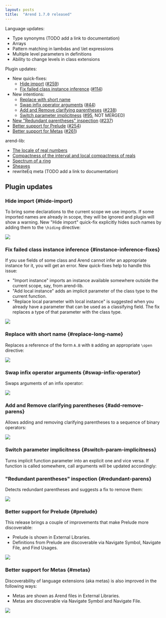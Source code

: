 ```yaml
---
layout: posts
title:  "Arend 1.7.0 released"
---
```


Language updates:

* Type synonyms (TODO add a link to documentation)
* Arrays
* Pattern matching in lambdas and \let expressions
* Multiple level parameters in definitions
* Ability to change levels in class extensions 

Plugin updates:

* New quick-fixes:
  * [Hide import](#hide-import) ([#259](https://github.com/JetBrains/intellij-arend/issues/259))
  * [Fix failed class instance inference](#instance-inference-fixes) ([#114](https://github.com/JetBrains/intellij-arend/issues/114))
* New intentions:
  * [Replace with short name](#replace-long-name)
  * [Swap infix operator arguments](#swap-infix-operator) ([#44](https://github.com/JetBrains/intellij-arend/issues/44))
  * [Add and Remove clarifying parentheses](#add-remove-parens) ([#238](https://github.com/JetBrains/intellij-arend/issues/238))
  * [Switch parameter implicitness](#switch-param-implicitness) ([#95](https://github.com/JetBrains/intellij-arend/issues/95), NOT MERGED)
* [New "Redundant parentheses" inspection](#redundant-parens) ([#237](https://github.com/JetBrains/intellij-arend/issues/237))
* [Better support for Prelude](#prelude) ([#254](https://github.com/JetBrains/intellij-arend/issues/254))
* [Better support for Metas](#metas) ([#261](https://github.com/JetBrains/intellij-arend/issues/261))

arend-lib:

* [The locale of real numbers](https://github.com/JetBrains/arend-lib/blob/master/src/Topology/Real.ard)
* [Compactness of the interval and local compactness of reals](https://github.com/JetBrains/arend-lib/blob/master/src/Topology/Real.ard)
* [Spectrum of a ring](https://github.com/JetBrains/arend-lib/blob/master/src/AG/Scheme.ard)
* [Sheaves](https://github.com/JetBrains/arend-lib/blob/master/src/Category/Topos/Sheaf.ard)
* rewriteEq meta (TODO add a link to documentation)

## Plugin updates

### Hide import {#hide-import}

To bring some declarations to the current scope we use imports. If some imported names are already in scope,
they will be ignored and plugin will show a warning. New "Hide import" quick-fix explicitly hides such names 
by adding them to the `\hiding` directive:

![](/assets/Arend-1.7.0-released/hide-import.gif)

### Fix failed class instance inference {#instance-inference-fixes}

If you use fields of some class and Arend cannot infer an appropriate instance for it, you will get an error. 
New quick-fixes help to handle this issue:
* "Import instance" imports an instance available somewhere outside the current scope, say, from arend-lib.
* "Add local instance" adds an implicit parameter of the class type to the current function. 
* "Replace local parameter with local instance" is suggested when you already have a parameter 
  that can be used as a classifying field. The fix replaces a type of that parameter with the class type.

![](/assets/Arend-1.7.0-released/instance-inference-fixes.gif)

### Replace with short name {#replace-long-name}

Replaces a reference of the form `A.B` with `B` adding an appropriate `\open` directive:

![](/assets/Arend-1.7.0-released/replace-long-name.gif)

### Swap infix operator arguments {#swap-infix-operator}

Swaps arguments of an infix operator:

![](/assets/Arend-1.7.0-released/swap-infix-operator.gif)

### Add and Remove clarifying parentheses {#add-remove-parens}

Allows adding and removing clarifying parentheses to a sequence of binary operators:

![](/assets/Arend-1.7.0-released/add-remove-parens.gif)

### Switch parameter implicitness {#switch-param-implicitness}

Turns implicit function parameter into an explicit one and vice versa. If function is called somewhere, 
call arguments will be updated accordingly:

### "Redundant parentheses" inspection {#redundant-parens}

Detects redundant parentheses and suggests a fix to remove them:

![](/assets/Arend-1.7.0-released/redundant-parens.gif)

### Better support for Prelude {#prelude}

This release brings a couple of improvements that make Prelude more discoverable:
* Prelude is shown in External Libraries.
* Definitions from Prelude are discoverable via Navigate Symbol, Navigate File, and Find Usages.

![](/assets/Arend-1.7.0-released/prelude.png)

### Better support for Metas {#metas}

Discoverability of language extensions (aka metas) is also improved in the following ways:
* Metas are shown as Arend files in External Libraries.
* Metas are discoverable via Navigate Symbol and Navigate File.

![](/assets/Arend-1.7.0-released/metas.png)